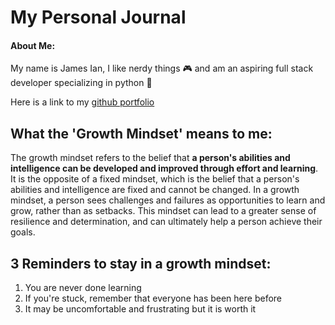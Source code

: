 # My Personal Journal

#### About Me:
My name is James Ian, I like nerdy things :video_game: and am an aspiring full stack developer specializing in python :snake:	

Here is a link to my [github portfolio](https://github.com/jamesCodes808) 

## What the 'Growth Mindset' means to me:
The growth mindset refers to the belief that **a person's abilities and intelligence can be developed and improved through effort and learning**. It is the opposite of a fixed mindset, which is the belief that a person's abilities and intelligence are fixed and cannot be changed. In a growth mindset, a person sees challenges and failures as opportunities to learn and grow, rather than as setbacks. This mindset can lead to a greater sense of resilience and determination, and can ultimately help a person achieve their goals.

## 3 Reminders to stay in a growth mindset:
1. You are never done learning
2. If you're stuck, remember that everyone has been here before
3. It may be uncomfortable and frustrating but it is worth it

